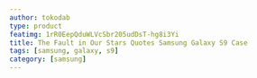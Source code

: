 ```yaml
---
author: tokodab
type: product
featimg: 1rR0EepQduWLVcSbr205udDsT-hg8i3Yi
title: The Fault in Our Stars Quotes Samsung Galaxy S9 Case
tags: [samsung, galaxy, s9]
category: [samsung]
---
```

